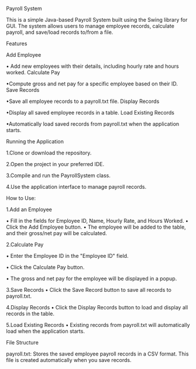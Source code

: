 Payroll System

This is a simple Java-based Payroll System built using the Swing library for GUI. The system allows users to manage employee records, calculate payroll, and save/load records to/from a file.

Features

Add Employee

  • Add new employees with their details, including hourly rate and hours worked.
Calculate Pay

  •Compute gross and net pay for a specific employee based on their ID.
Save Records

  •Save all employee records to a payroll.txt file.
Display Records

  •Display all saved employee records in a table.
Load Existing Records

  •Automatically load saved records from payroll.txt when the application starts.

Running the Application

 1.Clone or download the repository.

 2.Open the project in your preferred IDE.

 3.Compile and run the PayrollSystem class.

 4.Use the application interface to manage payroll records.

How to Use:

 1.Add an Employee

  • Fill in the fields for Employee ID, Name, Hourly Rate, and Hours Worked.
  • Click the Add Employee button.
  • The employee will be added to the table, and their gross/net pay will be calculated.

 2.Calculate Pay

  • Enter the Employee ID in the "Employee ID" field.

  • Click the Calculate Pay button.

  • The gross and net pay for the employee will be displayed in a popup.

 3.Save Records
  • Click the Save Record button to save all records to payroll.txt.

 4.Display Records
  • Click the Display Records button to load and display all records in the table.

 5.Load Existing Records
  • Existing records from payroll.txt will automatically load when the application starts.

File Structure

payroll.txt: Stores the saved employee payroll records in a CSV format. This file is created automatically when you save records.
